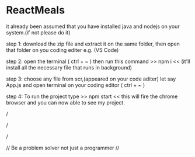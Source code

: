 # ReactMeals

it already been assumed that you have installed java and nodejs on your system.(if not please do it)

step 1: download the zip file and extract it on the same folder, then open that folder on you coding editer e.g. (VS Code)

step 2: open the terminal ( ctrl + ~ ) then run this command >> npm i << (it'll install all the necessary file that runs in background)

step 3: choose any file from scr,(appeared on your code aditer) let say App.js and open terminal on your coding editor ( ctrl + ~ )

step 4: To run the project type >> npm start << this will fire the chrome browser and you can now able to see my project. 

/

/

/

// Be a problem solver not just a programmer //
